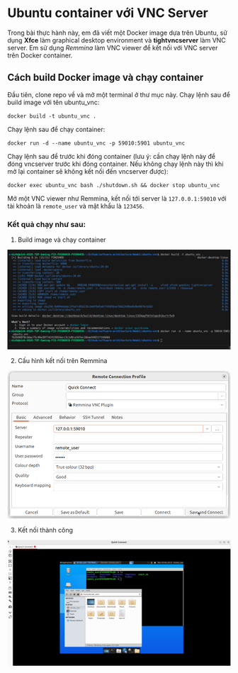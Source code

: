 # Ubuntu container với VNC Server

Trong bài thực hành này, em đã viết một Docker image dựa trên Ubuntu, sử dụng **Xfce** làm graphical desktop environment và **tightvncserver** làm VNC server. Em sử dụng _Remmina_ làm VNC viewer để kết nối với VNC server trên Docker container.

## Cách build Docker image và chạy container

Đầu tiên, clone repo về và mở một terminal ở thư mục này. Chạy lệnh sau để build image với tên ubuntu_vnc:

    docker build -t ubuntu_vnc .

Chạy lệnh sau để chạy container:

    docker run -d --name ubuntu_vnc -p 59010:5901 ubuntu_vnc

Chạy lệnh sau để trước khi đóng container (lưu ý: cần chạy lệnh này để đóng vncserver trước khi đóng container. Nếu không chạy lệnh này thì khi mở lại container sẽ không kết nối đến vncserver được):

    docker exec ubuntu_vnc bash ./shutdown.sh && docker stop ubuntu_vnc

Mở một VNC viewer như Remmina, kết nối tới server là `127.0.0.1:59010` với tài khoản là `remote_user` và mật khẩu là `123456`.

### Kết quả chạy như sau:

1. Build image và chạy container

![Build and Run](/Week1/ubuntu-vnc/result/Screenshot%20from%202024-02-19%2010-21-46.png "Build image và chạy container")

2. Cấu hình kết nối trên Remmina

![Set up VNC Viewer](/Week1/ubuntu-vnc/result/Screenshot%20from%202024-02-19%2010-22-38.png "Remmina setup")

3. Kết nối thành công

![Successfully connected](/Week1/ubuntu-vnc/result/Screenshot%20from%202024-02-19%2010-23-37.png "Remmina connected to VNC Server")
